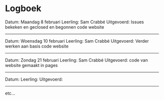 # Logboek

Datum: Maandag 8 februari
Leerling: Sam Crabbé
Uitgevoerd: Issues bekeken en geclosed en begonnen code website

---

Datum: Woensdag 10 februari
Leerling: Sam Crabbé
Uitgevoerd: Verder werken aan basis code website

---

Datum: Zondag 21 februari
Leerling: Sam Crabbé
Uitgevoerd: code van website gemaakt in pages

---

Datum:
Leerling:
Uitgevoerd:

---

etc...
